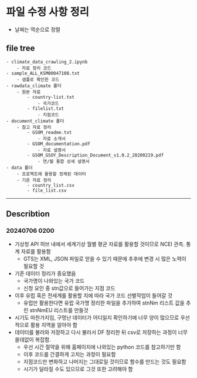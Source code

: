 # 파일 수정 사항 정리
- 날짜는 역순으로 정렬

## file tree
	- climate_data_crawling_2.ipynb
		- 자료 정리 코드
	- sample_ALL_KSM00047108.txt
		- 샘플로 확인한 코드
	- rawdata_climate 폴더
		- 원본 자료
			- country-list.txt
				- 국가코드
			- filelist.txt
				- 지점코드
	- document_climate 폴더
		- 참고 자료 정리
			- GSOM_readme.txt
				- 자료 소개서
			- GSOM_documentation.pdf
				- 자료 설명서
			- GSOM_GSOY_Description_Document_v1.0.2_20200219.pdf
				- 연/월 통합 상세 설명서
	- data 폴더
		- 프로젝트에 활용할 정제된 데이터
		- 기준 자료 정리
			- country_list.csv
			- file_list.csv
---

## Describtion
### 20240706 0200
- 기상청 API 허브 내에서 세계기상 월별 평균 자료를 활용할 것이므로 NCEI 관측. 통계 자료를 활용함
	- GTS는 XML, JSON 파일로 얻을 수 있기 때문에 추후에 변경 시 많은 노력이 필요할 것
- 기준 데이터 정리가 중요했음
	- 국가명이 나와있는 국가 코드
	- 신청 요인 중 stn값으로 들어가는 지점 코드
- 이후 유럽 혹은 전세계를 활용할 지에 따라 국가 코드 선별작업이 들어갈 것
	- 유럽만 활용한다면 유럽 국가명 정리한 파일을 추가하여 stnNm 리스트 값을 추린 stnNmEU 리스트를 만들것
- 시기도 마찬가지임, 구멍난 데이터가 어디일지 확인하기에 너무 양이 많으므로 우선적으로 활용 지역을 알아야 함
- 데이터를 불러와 저장하고 다시 불러서 DF 정리한 뒤 csv로 저장하는 과정이 너무 쓸데없이 복잡함.
	- 우선 시간 절약을 위해 홈페이지에 나와있는 python 코드를 참고하기만 함
	- 이후 코드를 간결하게 고치는 과정이 필요함
	- 지점코드만 변화하고 나머지는 그대로일 것이므로 함수를 만드는 것도 필요함
	- 시기가 달라질 수도 있으므로 그것 또한 고려해야 함